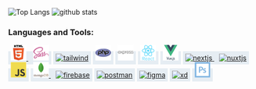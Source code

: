 <p align="left"> 
  <img alt="Top Langs" height="150px" src="https://github-readme-stats.vercel.app/api/top-langs/?username=yuyuyusan&layout=compact&theme=tokyonight" />
  <img alt="github stats" height="150px" src="https://github-readme-stats.vercel.app/api?username=yuyuyusan&theme=tokyonight&show_icons=true" />
</p>


<h3 align="left">Languages and Tools:</h3>
<p align="left">
  <a href="https://www.w3.org/html/" target="_blank" rel="noreferrer" style="background: rgb(230, 237, 243); padding: 5px;"><img src="https://raw.githubusercontent.com/devicons/devicon/master/icons/html5/html5-original-wordmark.svg" alt="html5" width="32" height="32" /> 
  <a href="https://sass-lang.com" target="_blank" rel="noreferrer" style="background: rgb(230, 237, 243); padding: 5px;"><img src="https://raw.githubusercontent.com/devicons/devicon/master/icons/sass/sass-original.svg" alt="sass" width="32" height="32" /></a>
  <a href="https://tailwindcss.com/" target="_blank" rel="noreferrer" style="background: rgb(230, 237, 243); padding: 5px;"><img src="https://www.vectorlogo.zone/logos/tailwindcss/tailwindcss-icon.svg" alt="tailwind" width="32" height="32" /></a>
  <a href="https://www.php.net" target="_blank" rel="noreferrer" style="background: rgb(230, 237, 243); padding: 5px;"><img src="https://raw.githubusercontent.com/devicons/devicon/master/icons/php/php-original.svg" alt="php" width="32" height="32" /></a>
  <a href="https://expressjs.com" target="_blank" rel="noreferrer" style="background: rgb(230, 237, 243); padding: 5px;"><img src="https://raw.githubusercontent.com/devicons/devicon/master/icons/express/express-original-wordmark.svg" alt="express" width="32" height="32" /></a>
  <a href="https://reactjs.org/" target="_blank" rel="noreferrer" style="background: rgb(230, 237, 243); padding: 5px;"><img src="https://raw.githubusercontent.com/devicons/devicon/master/icons/react/react-original-wordmark.svg" alt="react" width="32" height="32" /></a>
  <a href="https://vuejs.org/" target="_blank" rel="noreferrer" style="background: rgb(230, 237, 243); padding: 5px;"><img src="https://raw.githubusercontent.com/devicons/devicon/master/icons/vuejs/vuejs-original-wordmark.svg" alt="vuejs" width="32" height="32" /></a>
  <a href="https://nextjs.org/" target="_blank" rel="noreferrer" style="background: rgb(230, 237, 243); padding: 5px;"><img src="https://cdn.worldvectorlogo.com/logos/nextjs-2.svg" alt="nextjs" width="32" height="32" /> 
  <a href="https://nuxtjs.org/" target="_blank" rel="noreferrer" style="background: rgb(230, 237, 243); padding: 5px;"><img src="https://www.vectorlogo.zone/logos/nuxtjs/nuxtjs-icon.svg" alt="nuxtjs" width="32" height="32" /></a>
  <a href="https://developer.mozilla.org/en-US/docs/Web/JavaScript" target="_blank" rel="noreferrer" style="background: rgb(230, 237, 243); padding: 5px;"><img src="https://raw.githubusercontent.com/devicons/devicon/master/icons/javascript/javascript-original.svg" alt="javascript" width="32" height="32" /></a>
  <a href="https://www.mongodb.com/" target="_blank" rel="noreferrer" style="background: rgb(230, 237, 243); padding: 5px;"><img src="https://raw.githubusercontent.com/devicons/devicon/master/icons/mongodb/mongodb-original-wordmark.svg" alt="mongodb" width="32" height="32" /> 
  <a href="https://firebase.google.com/" target="_blank" rel="noreferrer" style="background: rgb(230, 237, 243); padding: 5px;"><img src="https://www.vectorlogo.zone/logos/firebase/firebase-icon.svg" alt="firebase" width="32" height="32" /></a>
  <a href="https://postman.com" target="_blank" rel="noreferrer" style="background: rgb(230, 237, 243); padding: 5px;"><img src="https://www.vectorlogo.zone/logos/getpostman/getpostman-icon.svg" alt="postman" width="32" height="32" /></a>
  <a href="https://www.figma.com/" target="_blank" rel="noreferrer" style="background: rgb(230, 237, 243); padding: 5px;"><img src="https://www.vectorlogo.zone/logos/figma/figma-icon.svg" alt="figma" width="32" height="32" /></a>
  <a href="https://www.adobe.com/products/xd.html" target="_blank" rel="noreferrer" style="background: rgb(230, 237, 243); padding: 5px;"><img src="https://cdn.worldvectorlogo.com/logos/adobe-xd.svg" alt="xd" width="32" height="32" /></a>
  <a href="https://www.photoshop.com/en" target="_blank" rel="noreferrer" style="background: rgb(230, 237, 243); padding: 5px;"><img src="https://raw.githubusercontent.com/devicons/devicon/master/icons/photoshop/photoshop-line.svg" alt="photoshop" width="32" height="32" /></a>
</p>



<!--
**yuyuyusan/yuyuyusan** is a ✨ _special_ ✨ repository because its `README.md` (this file) appears on your GitHub profile.

Here are some ideas to get you started:

- 🔭 I’m currently working on ...
- 🌱 I’m currently learning ...
- 👯 I’m looking to collaborate on ...
- 🤔 I’m looking for help with ...
- 💬 Ask me about ...
- 📫 How to reach me: ...
- 😄 Pronouns: ...
- ⚡ Fun fact: ...
-->
